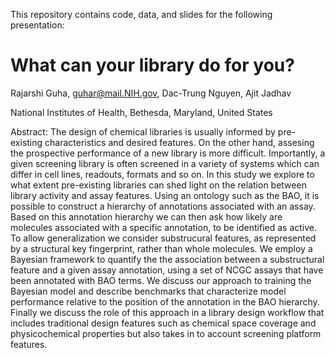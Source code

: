 This repository contains code, data, and slides for the following
presentation:

What can your library do for you?
=================================

Rajarshi Guha, guhar@mail.NIH.gov, Dac-Trung Nguyen, Ajit Jadhav

National Institutes of Health, Bethesda, Maryland, United States

Abstract: The design of chemical libraries is usually informed by
pre-existing characteristics and desired features. On the other hand,
assesing the prospective performance of a new library is more
difficult. Importantly, a given screening library is often screened in
a variety of systems which can differ in cell lines, readouts, formats
and so on. In this study we explore to what extent pre-existing
libraries can shed light on the relation between library activity and
assay features. Using an ontology such as the BAO, it is possible to
construct a hierarchy of annotations associated with an assay. Based
on this annotation hierarchy we can then ask how likely are molecules
associated with a specific annotation, to be identified as active. To
allow generalization we consider substrucural features, as represented
by a structural key fingerprint, rather than whole molecules. We
employ a Bayesian framework to quantify the the association between a
substructural feature and a given assay annotation, using a set of
NCGC assays that have been annotated with BAO terms. We discuss our
approach to training the Bayesian model and describe benchmarks that
characterize model performance relative to the position of the
annotation in the BAO hierarchy. Finally we discuss the role of this
approach in a library design workflow that includes traditional design
features such as chemical space coverage and physicochemical
properties but also takes in to account screening platform features.
